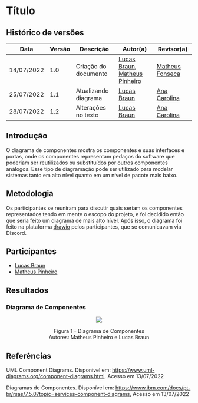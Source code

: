 # Título

## Histórico de versões
| Data       | Versão | Descrição            | Autor(a)                                     | Revisor(a)                                    |
| ---------- | ------ | -------------------- | -------------------------------------------- | --------------------------------------------- |
| 14/07/2022 | 1.0    | Criação do documento | [Lucas Braun](https://github.com/lbvx), [Matheus Pinheiro](https://github.com/matheuscvp) | [Matheus Fonseca](https://github.com/gatotabaco) |
| 25/07/2022 | 1.1    | Atualizando diagrama | [Lucas Braun](https://github.com/lbvx) | [Ana Carolina](https://github.com/AnaCarolinaRodriguesLeite) |
| 28/07/2022 | 1.2    | Alterações no texto  | [Lucas Braun](https://github.com/lbvx) | [Ana Carolina](https://github.com/AnaCarolinaRodriguesLeite) |

## Introdução

O diagrama de componentes mostra os componentes e suas interfaces e portas, onde os componentes representam pedaços do software que poderiam ser reutilizados ou substituídos por outros componentes análogos. Esse tipo de diagramação pode ser utilizado para modelar sistemas tanto em alto nível quanto em um nível de pacote mais baixo.

## Metodologia

Os participantes se reuniram para discutir quais seriam os componentes representados tendo em mente o escopo do projeto, e foi decidido então que seria feito um diagrama de mais alto nível. Após isso, o diagrama foi feito na plataforma [drawio](https://app.diagrams.net/) pelos participantes, que se comunicavam via Discord.

## Participantes

- [Lucas Braun](https://github.com/lbvx)
- [Matheus Pinheiro](https://github.com/matheuscvp)

## Resultados

### Diagrama de Componentes

<p align = "center"> <img src="images/diagramas/diagramaComponentes.png"/> </p>
<p align = "center"> 
Figura 1 - Diagrama de Componentes <br>
Autores: Matheus Pinheiro e Lucas Braun
</p>

## Referências

UML Component Diagrams. Disponível em: https://www.uml-diagrams.org/component-diagrams.html. Acesso em 13/07/2022

Diagramas de Componentes. Disponível em: https://www.ibm.com/docs/pt-br/rsas/7.5.0?topic=services-component-diagrams, Acesso em 13/07/2022

